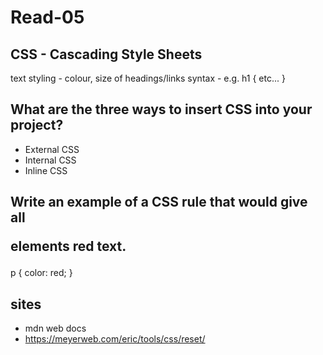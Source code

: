 # Read-05
## CSS - Cascading Style Sheets
text styling - colour, size of headings/links
syntax - e.g. h1 { etc... }

## What are the three ways to insert CSS into your project?
- External CSS
- Internal CSS
- Inline CSS

## Write an example of a CSS rule that would give all <p> elements red text.

p {
    color: red;
}


## sites
- mdn web docs
- https://meyerweb.com/eric/tools/css/reset/